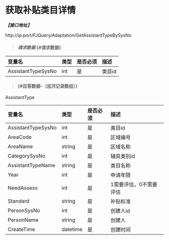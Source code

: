 # 获取补贴类目详情

_**【接口地址】**_

http://ip:port/FJQuery/Adaptation/GetAssistantTypeBySysNo

> #### _请求数据_ {#请求数据}

| 变量名 | 类型 | 是否必须 | 描述 |
| :--- | :--- | :--- | :--- |
| AssistantTypeSysNo | int | 是 | 类目id |

> ####  {#应答数据-（巡河记录数组）}

AssistantType

| 变量名 | 类型 | 是否必须 | 描述 |
| :--- | :--- | :--- | :--- |
| AssistantTypeSysNo | int | 是 | 类目id |
| AreaCode | int | 是 | 区域编号 |
| AreaName | string | 是 | 区域名称 |
| CategorySysNo | int | 是 | 辅具类别id |
| AssistantTypeName | string | 是 | 类目名称 |
| Year | int | 是 | 申请年限 |
| NeedAssess | int | 是 | 1需要评估，0不需要评估 |
| Standard | string | 是 | 补贴标准 |
| PersonSysNo | int | 是 | 创建人id |
| PersonName | string | 是 | 创建人 |
| CreateTime | datetime | 是 | 创建时间 |



